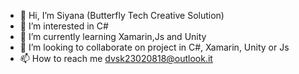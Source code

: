- 👋 Hi, I’m Siyana (Butterfly Tech Creative Solution)
- 👀 I’m interested in C# 
- 🌱 I’m currently learning Xamarin,Js and Unity
- 💞️ I’m looking to collaborate on project in C#, Xamarin, Unity or Js
- 📫 How to reach me dvsk23020818@outlook.it

<!---
BlueButterflies/BlueButterflies is a ✨ special ✨ repository because its `README.md` (this file) appears on your GitHub profile.
You can click the Preview link to take a look at your changes.
--->
